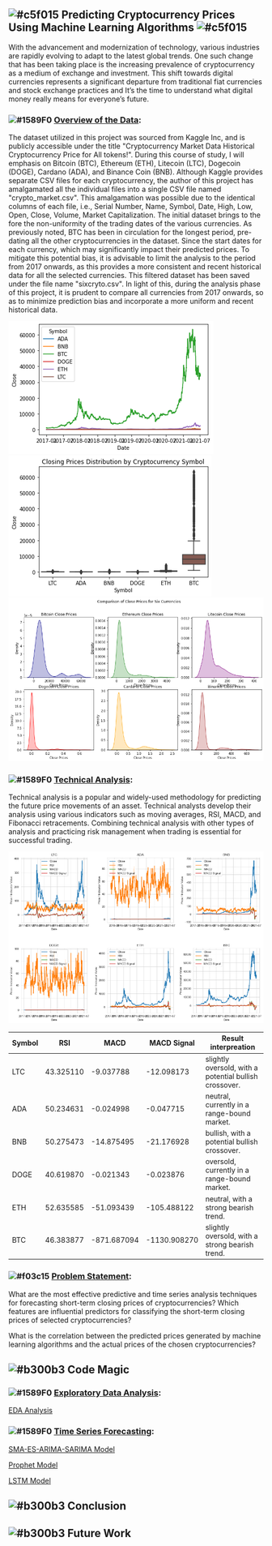 ## ![#c5f015](https://placehold.co/15x15/c5f015/c5f015.png)  **Predicting Cryptocurrency Prices Using Machine Learning Algorithms** ![#c5f015](https://placehold.co/15x15/c5f015/c5f015.png)

With the advancement and modernization of technology, various industries are rapidly evolving to adapt to the latest global trends. One such change that has been taking place is the increasing prevalence of cryptocurrency as a medium of exchange and investment. This shift towards digital currencies represents a significant departure from traditional fiat currencies and stock exchange practices and It’s the time to understand what digital money really means for everyone’s future.

### ![#1589F0](https://placehold.co/15x15/1589F0/1589F0.png) **<ins>Overview of the Data</ins>**:

The dataset utilized in this project was sourced from Kaggle Inc, and is publicly accessible under the title "Cryptocurrency Market Data Historical Cryptocurrency Price for All tokens!". 
During this course of study, I will emphasis on Bitcoin (BTC), Ethereum (ETH), Litecoin (LTC), Dogecoin (DOGE), Cardano (ADA), and Binance Coin (BNB). Although Kaggle provides separate CSV files for each cryptocurrency, the author of this project has amalgamated all the individual files into a single CSV file named "crypto_market.csv". This amalgamation was possible due to the identical columns of each file, i.e., Serial Number, Name, Symbol, Date, High, Low, Open, Close, Volume, Market Capitalization.
The initial dataset brings to the fore the non-uniformity of the trading dates of the various currencies. As previously noted, BTC has been in circulation for the longest period, pre-dating all the other cryptocurrencies in the dataset. Since the start dates for each currency, which may significantly impact their predicted prices. To mitigate this potential bias, it is advisable to limit the analysis to the period from 2017 onwards, as this provides a more consistent and recent historical data for all the selected currencies. This filtered dataset has been saved under the file name "sixcryto.csv".
In light of this, during the analysis phase of this project, it is prudent to compare all currencies from 2017 onwards, so as to minimize prediction bias and incorporate a more uniform and recent historical data. 

![](Images/overview.png) ![](Images/overview1.png) ![](Images/Skewness.png)

### ![#1589F0](https://placehold.co/15x15/1589F0/1589F0.png) **<ins>Technical Analysis</ins>**:

Technical analysis is a popular and widely-used methodology for predicting the future price movements of an asset. Technical analysts develop their analysis using various indicators such as moving averages, RSI, MACD, and Fibonacci retracements. Combining technical analysis with other types of analysis and practicing risk management when trading is essential for successful trading.

![](Images/TA.png)

Symbol | RSI | MACD | MACD Signal | Result interpreation
--- | --- | --- | --- | ---
LTC | 43.325110    | -9.037788 | -12.098173 |     slightly oversold, with a potential bullish crossover.
ADA | 50.234631    | -0.024998 | -0.047715  | neutral, currently in a range-bound market.
BNB | 50.275473    | -14.875495 | -21.176928  |     bullish, with a potential bullish crossover.
DOGE  | 40.619870    | -0.021343 | -0.023876  | oversold, currently in a range-bound market.
ETH   | 52.635585    | -51.093439 | -105.488122  |     neutral, with a strong bearish trend.
BTC   | 46.383877    | -871.687094 | -1130.908270 | slightly oversold, with a strong bearish trend.

### ![#f03c15](https://placehold.co/15x15/f03c15/f03c15.png) **<ins>Problem Statement</ins>**:

What are the most effective predictive and time series analysis techniques for forecasting short-term closing prices of cryptocurrencies? Which features are influential predictors for classifying the short-term closing prices of selected cryptocurrencies?

What is the correlation between the predicted prices generated by machine learning algorithms and the actual prices of the chosen cryptocurrencies?

## ![#b300b3](https://placehold.co/15x15/b300b3/b300b3.png) **Code Magic**

### ![#1589F0](https://placehold.co/15x15/1589F0/1589F0.png) **<ins>Exploratory Data Analysis</ins>**:

[EDA Analysis](https://github.com/shahgem/CIND-820/blob/main/Codes/Code-EDA.ipynb)

### ![#1589F0](https://placehold.co/15x15/1589F0/1589F0.png) **<ins>Time Series Forecasting</ins>**:

[SMA-ES-ARIMA-SARIMA Model](https://github.com/shahgem/CIND-820/blob/main/Codes/Code-SMA-ES-ARIMA-SARIMA.ipynb)

[Prophet Model](https://github.com/shahgem/CIND-820/blob/main/Codes/Prophet%20Final.ipynb)

[LSTM Model](https://github.com/shahgem/CIND-820/blob/main/Codes/LSTM%20Final.ipynb)

## ![#b300b3](https://placehold.co/15x15/b300b3/b300b3.png) **Conclusion**

## ![#b300b3](https://placehold.co/15x15/b300b3/b300b3.png) **Future Work**
